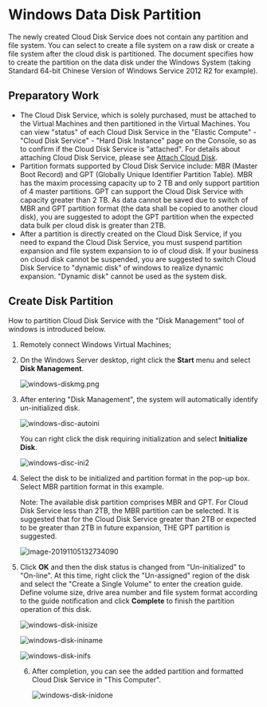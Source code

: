 # Windows Data Disk Partition

The newly created Cloud Disk Service does not contain any partition and file system. You can select to create a file system on a raw disk or create a file system after the cloud disk is partitioned. The document specifies how to create the partition on the data disk under the Windows System (taking Standard 64-bit Chinese Version of Windows Service 2012 R2 for example).

## Preparatory Work

- The Cloud Disk Service, which is solely purchased, must be attached to the Virtual Machines and then partitioned in the Virtual Machines. You can view "status" of each Cloud Disk Service in the "Elastic Compute" - "Cloud Disk Service" - "Hard Disk Instance" page on the Console, so as to confirm if the Cloud Disk Service is "attached". For details about attaching Cloud Disk Service, please see [Attach Cloud Disk](https://docs.jdcloud.com/cn/cloud-disk-service/attach-cloud-disk).
- Partition formats supported by Cloud Disk Service include: MBR (Master Boot Record) and GPT (Globally Unique Identifier Partition Table). MBR has the maxim processing capacity up to 2 TB and only support partition of 4 master partitions. GPT can support the Cloud Disk Service with capacity greater than 2 TB. As data cannot be saved due to switch of MBR and GPT partition format (the data shall be copied to another cloud disk), you are suggested to adopt the GPT partition when the expected data bulk per cloud disk is greater than 2TB.
- After a partition is directly created on the Cloud Disk Service, if you need to expand the Cloud Disk Service, you must suspend partition expansion and file system expansion to io of cloud disk. If your business on cloud disk cannot be suspended, you are suggested to switch Cloud Disk Service to "dynamic disk" of windows to realize dynamic expansion. "Dynamic disk" cannot be used as the system disk.

## Create Disk Partition

How to partition Cloud Disk Service with the "Disk Management" tool of windows is introduced below.

1. Remotely connect Windows Virtual Machines;

2. On the Windows Server desktop, right click the **Start** menu and select **Disk Management**.

   ![windows-diskmg.png](../../../../../image/Elastic-Compute/CloudDisk/cloud-disk/parted-format/windows-diskmg.png)

3. After entering "Disk Management", the system will automatically identify un-initialized disk.

   ![windows-disc-autoini](../../../../../image/Elastic-Compute/CloudDisk/cloud-disk/parted-format/windows-disc-autoini.png)

   You can right click the disk requiring initialization and select **Initialize Disk**.

   ![windows-disc-ini2](../../../../../image/Elastic-Compute/CloudDisk/cloud-disk/parted-format/windows-disc-ini2.png)

4. Select the disk to be initialized and partition format in the pop-up box. Select MBR partition format in this example.

   Note: The available disk partition comprises MBR and GPT. For Cloud Disk Service less than 2TB, the MBR partition can be selected. It is suggested that for the Cloud Disk Service greater than 2TB or expected to be greater than 2TB in future expansion, THE GPT partition is suggested.

   ![image-20191105132734090](../../../../../image/Elastic-Compute/CloudDisk/cloud-disk/parted-format/windows-disc-ini3.png)

5. Click **OK** and then the disk status is changed from "Un-initialized" to "On-line". At this time, right click the "Un-assigned" region of the disk and select the "Create a Single Volume" to enter the creation guide. Define volume size, drive area number and file system format according to the guide notification and click **Complete** to finish the partition operation of this disk.

   ![windows-disk-inisize](../../../../../image/Elastic-Compute/CloudDisk/cloud-disk/parted-format/windows-disk-inisize.png)

   ![windows-disk-ininame](../../../../../image/Elastic-Compute/CloudDisk/cloud-disk/parted-format/windows-disk-ininame.png)

   ![windows-disk-inifs](../../../../../image/Elastic-Compute/CloudDisk/cloud-disk/parted-format/windows-disk-inifs.png)

   6. After completion, you can see the added partition and formatted Cloud Disk Service in "This Computer".

      ![windows-disk-inidone](../../../../../image/Elastic-Compute/CloudDisk/cloud-disk/parted-format/windows-disk-inidone.png)
